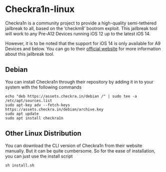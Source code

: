 # Checkra1n-linux
Checkra1n is a community project to provide a high-quality semi-tethered jailbreak to all, based on the ‘checkm8’ bootrom exploit. This jailbreak tool will work to any Pre-A12 Devices running iOS 12 up to the latest iOS 14. 

However, it is to be noted that the support for iOS 14 is only available for A9 Devices and below. You can go to their [official website](https://checkra.in/) for more information about this jailbreak tool.

## Debian
You can install Checkra1n through their repository by adding it in to your system with the following commands
```
echo "deb https://assets.checkra.in/debian /" | sudo tee -a /etc/apt/sources.list
sudo apt-key adv --fetch-keys https://assets.checkra.in/debian/archive.key
sudo apt update
sudo apt install checkra1n
```

## Other Linux Distribution
You can download the CLI version of Checkra1n from their website manually. But it can be quite cumbersome. So for the ease of installation, you can just use the install script
```
sh install.sh
```